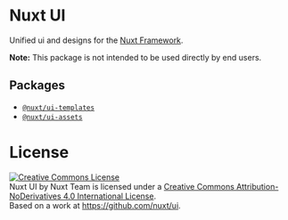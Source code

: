 # Nuxt UI

Unified ui and designs for the [Nuxt Framework](https://nuxtjs.org).

**Note:** This package is not intended to be used directly by end users.

## Packages

- [`@nuxt/ui-templates`](./packages/templates)
- [`@nuxt/ui-assets`](./packages/assets)


# License

<a rel="license" href="http://creativecommons.org/licenses/by-nd/4.0/"><img alt="Creative Commons License" style="border-width:0" src="https://i.creativecommons.org/l/by-nd/4.0/88x31.png" /></a><br /><span xmlns:dct="http://purl.org/dc/terms/" property="dct:title">Nuxt UI</span> by <span xmlns:cc="http://creativecommons.org/ns#" property="cc:attributionName">Nuxt Team</span> is licensed under a <a rel="license" href="http://creativecommons.org/licenses/by-nd/4.0/">Creative Commons Attribution-NoDerivatives 4.0 International License</a>.<br />Based on a work at <a xmlns:dct="http://purl.org/dc/terms/" href="https://github.com/nuxt/ui" rel="dct:source">https://github.com/nuxt/ui</a>.
